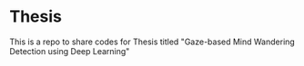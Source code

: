 # Thesis
This is a repo to share codes for Thesis titled "Gaze-based Mind Wandering Detection using Deep Learning"

